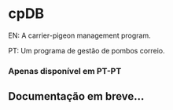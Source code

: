 # cpDB
EN: A carrier-pigeon management program.

PT: Um programa de gestão de pombos correio.

### Apenas disponível em PT-PT

## Documentação em breve...
